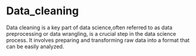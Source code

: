 # Data_cleaning
Data cleaning is a key part of data science,often referred to as data preprocessing or data wrangling, is a crucial step in the data science process. It involves preparing and transforming raw data into a format that can be easily analyzed.
